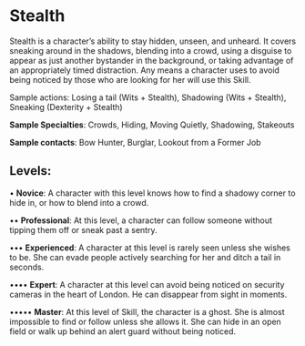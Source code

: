 # **Stealth**
Stealth is a character’s ability to stay hidden, unseen, and
unheard. It covers sneaking around in the shadows, blending
into a crowd, using a disguise to appear as just another bystander in the background, or taking advantage of an appropriately
timed distraction. Any means a character uses to avoid being
noticed by those who are looking for her will use this Skill.

<Long>
Sample actions: Losing a tail (Wits + Stealth), Shadowing
(Wits + Stealth), Sneaking (Dexterity + Stealth)

**Sample Specialties**: Crowds, Hiding, Moving Quietly,
Shadowing, Stakeouts

**Sample contacts**: Bow Hunter, Burglar, Lookout from
a Former Job

## Levels:
• **Novice**: A character with this level knows how to
find a shadowy corner to hide in, or how to blend
into a crowd.

•• **Professional**: At this level, a character can follow
someone without tipping them off or sneak past
a sentry.

••• **Experienced**: A character at this level is rarely seen
unless she wishes to be. She can evade people actively searching for her and ditch a tail in seconds.

•••• **Expert**: A character at this level can avoid being noticed on security cameras in the heart of London.
He can disappear from sight in moments.

••••• **Master**: At this level of Skill, the character is a
ghost. She is almost impossible to find or follow
unless she allows it. She can hide in an open field
or walk up behind an alert guard without being
noticed.
</Long>